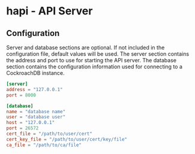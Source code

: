 hapi - API Server
=================

Configuration
-------------

Server and database sections are optional. If not included in the configuration
file, default values will be used. The server section contains the address
and port to use for starting the API server. The database section contains
the configuration information used for connecting to a CockroachDB instance. 

```toml
[server]
address = "127.0.0.1"
port = 8000

[database]
name = "database name"
user = "database user"
host = "127.0.0.1"
port = 26572
cert_file = "/path/to/user/cert"
cert_key_file = "/path/to/user/cert/key/file"
ca_file = "/path/to/ca/file"
```
